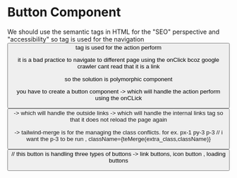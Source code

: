 # Button Component

We should use the semantic tags in HTML for the "SEO" perspective and "accessibility"
so <a/> tag is used for the navigation
<button/> tag is used for the action perform

it is a bad practice to navigate to different page using the onClick bcoz google crawler cant read that it is a link

so the solution is polymorphic component

you have to create a button component
-> which will handle the action perform using the onCLick <button/>
-> which will handle the outside links <a/>
-> which will handle the internal links <Link/> tag so that it does not reload the page again

-> tailwind-merge is for the managing the class conflicts.
for ex. px-1 py-3 p-3 // i want the p-3 to be run , className={teMerge(extra_class,className)}

<Button 
    isLoading
    isIcon
    isLink> // this button is handling three types of buttons -> link buttons, icon button , loading buttons
